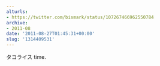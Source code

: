```yaml
---
alturls:
- https://twitter.com/bismark/status/107267466962550784
archive:
- 2011-08
date: '2011-08-27T01:45:31+00:00'
slug: '1314409531'
---
```


タコライス time.

